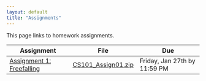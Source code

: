 ```yaml
---
layout: default
title: "Assignments"
---
```


This page links to homework assignments.

Assignment | File | Due
---------- | ---- | ---
[Assignment 1: Freefalling](assign01.html) | [CS101\_Assign01.zip](CS101_Assign01.zip) | Friday, Jan 27th by 11:59 PM

<!-- vim:set wrap: ­-->
<!-- vim:set linebreak: -->
<!-- vim:set nolist: -->
